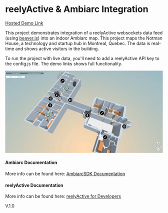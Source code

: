 # reelyActive & Ambiarc Integration

[Hosted Demo Link](http://ambiarc.com)

This project demonstrates integration of a reelyActive websockets data feed (using [beaver.js](https://github.com/reelyactive/beaver)) into an indoor Ambiarc map. This project maps the Notman House, a technology and startup hub in Montreal, Quebec. The data is real-time and shows active visitors in the building. 

To run the project with live data, you'll need to add a reelyActive API key to the config.js file. The demo links shows full functionality. 

![Alt text](screenshot.png?raw=true "Optional Title")

#### Ambiarc Documentation
More info can be found here: [AmbiarcSDK Documentation](http://ambiarc.com/documentation.html)

#### reelyActive Documentation
More info can be found here: [reelyActive for Developers](https://reelyactive.github.io/)

V.1.0

